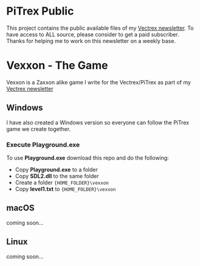 # PiTrex Public

This project contains the public available files of my [Vectrex newsletter](https://vectrex.substack.com).
To have access to ALL source, please consider to get a paid subscriber.
Thanks for helping me to work on this newsletter on a weekly base.

# Vexxon - The Game

Vexxon is a Zaxxon alike game I write for the Vectrex/PiTrex as part of my [Vectrex newsletter](https://vectrex.substack.com)


## Windows

I have also created a Windows version so everyone can follow the PiTrex game we create together.

### Execute Playground.exe

To use **Playground.exe** download this repo and do the following:

- Copy **Playground.exe** to a folder
- Copy **SDL2.dll** to the same folder
- Create a folder ```{HOME_FOLDER}\vexxon```
- Copy **level1.txt** to ```{HOME_FOLDER}\vexxon```


## macOS

coming soon...

## Linux

coming soon...


